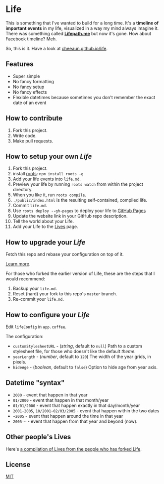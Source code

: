 Life
====

This is something that I've wanted to build for a long time. It's a **timeline of important events** in my life, visualized in a way my mind always imagine it. There was something called [**Lifepath.me**](http://dcurt.is/facebook-timelines-and-lifepath-me-4) but now it's gone. How about Facebook timeline? Meh.

So, this is it. Have a look at [cheeaun.github.io/life](http://cheeaun.github.io/life).

Features
--------

- Super simple
- No fancy formatting
- No fancy setup
- No fancy effects
- Flexible datetimes because sometimes you don't remember the exact date of an event

How to contribute
-----------------

1. Fork this project.
2. Write code.
3. Make pull requests.

How to setup your own *Life*
----------------------------

1. Fork this project.
2. install [roots](http://roots.cx): `npm install roots -g`
3. Add your life events into `life.md`.
4. Preview your life by running `roots watch` from within the project directory.
5. When you like it, run `roots compile`.
6. `./public/index.html` is the resulting self-contained, compiled life. 
7. Commit `life.md`.
8. Use `roots deploy --gh-pages` to deploy your life to [GitHub Pages](http://pages.github.com/)
9. Update the website link in your GitHub repo description.
10. Tell the world about your Life.
11. Add your Life to the [Lives](https://github.com/cheeaun/life/wiki/Lives) page.

How to upgrade your *Life*
--------------------------

Fetch this repo and rebase your configuration on top of it.

[Learn more](https://help.github.com/articles/fork-a-repo).

For those who forked the earlier version of Life, these are the steps that I would recommend:

1. Backup your `life.md`.
2. Reset (hard) your fork to this repo's `master` branch.
3. Re-commit your `life.md`.

How to configure your *Life*
----------------------------

Edit `lifeConfig` in `app.coffee`.

The configuration:

- `customStylesheetURL` - (*string*, default to `null`) Path to a custom stylesheet file, for those who doesn't like the default *theme*.
- `yearLength` - (*number*, default to `120`) The width of the year grids, in pixels.
- `hideAge` - (*boolean*, default to `false`) Option to hide age from year axis.

Datetime "syntax"
-----------------

- `2000` - event that happen in that year
- `01/2000` - event that happen in that month/year
- `01/01/2000` - event that happen exactly in that day/month/year
- `2001-2005`, `10/2001-02/03/2005` - event that happen within the two dates
- `~2005` - event that happen around the time in that year
- `2005-~` - event that happen from that year and beyond (now).

Other people's Lives
--------------------

Here's [a compilation of Lives from the people who has forked Life](https://github.com/cheeaun/life/wiki/Lives).

License
-------

[MIT](http://cheeaun.mit-license.org/)
